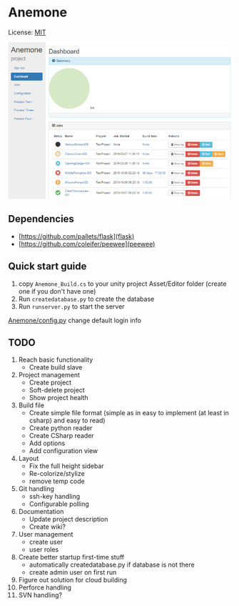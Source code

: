 # Anemone
License: [MIT](LICENSE)

![alt text](https://raw.githubusercontent.com/Winnak/Anemone/master/screenshots/Screenshot_1.png "WIP")


## Dependencies
* [https://github.com/pallets/flask](flask)
* [https://github.com/coleifer/peewee](peewee)


## Quick start guide
1. copy `Anemone_Build.cs` to your unity project Asset/Editor folder (create one if you don't have one)
2. Run `createdatabase.py` to create the database
3. Run `runserver.py` to start the server

[Anemone/config.py](Anemone/config.py) change default login info


## TODO
1. Reach basic functionality
    * Create build slave
2. Project management
    * Create project
    * Soft-delete project
    * Show project health
3. Build file
    * Create simple file format (simple as in easy to implement (at least in csharp) and easy to read)
    * Create python reader
    * Create CSharp reader
    * Add options
    * Add configuration view
4. Layout
    * Fix the full height sidebar
    * Re-colorize/stylize
    * remove temp code
5. Git handling
    * ssh-key handling
    * Configurable polling
6. Documentation
    * Update project description
    * Create wiki?
7. User management
    * create user
    * user roles
8. Create better startup first-time stuff
    * automatically createdatabase.py if database is not there
    * create admin user on first run
9. Figure out solution for cloud building
10. Perforce handling
11. SVN handling?
